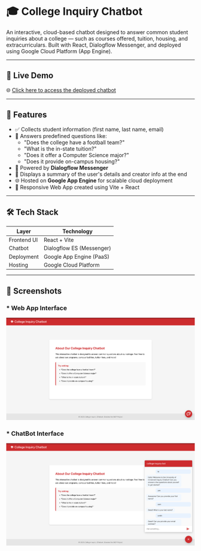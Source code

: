 # 🎓 College Inquiry Chatbot

An interactive, cloud-based chatbot designed to answer common student inquiries about a college — such as courses offered, tuition, housing, and extracurriculars. Built with React, Dialogflow Messenger, and deployed using Google Cloud Platform (App Engine).

---

## 🚀 Live Demo

🌐 [Click here to access the deployed chatbot](https://college-inquiry-bot-hdpb.ue.r.appspot.com/)

---

## 📌 Features

- ✅ Collects student information (first name, last name, email)
- 💬 Answers predefined questions like:
  - "Does the college have a football team?"
  - "What is the in-state tuition?"
  - "Does it offer a Computer Science major?"
  - "Does it provide on-campus housing?"
- 🧠 Powered by **Dialogflow Messenger**
- 🧾 Displays a summary of the user's details and creator info at the end
- 🌐 Hosted on **Google App Engine** for scalable cloud deployment
- 🎨 Responsive Web App created using Vite + React

---

## 🛠️ Tech Stack

| Layer         | Technology                |
|---------------|----------------------------|
| Frontend UI   | React + Vite              |
| Chatbot       | Dialogflow ES (Messenger) |
| Deployment    | Google App Engine (PaaS)  |
| Hosting       | Google Cloud Platform     |


---

## 📸 Screenshots

### * Web App Interface
![Chatbot Screenshot](Screenshots/HomePage-UI.png)

### * ChatBot Interface
![Info Panel Screenshot](Screenshots/Chatbot-UI.png)



